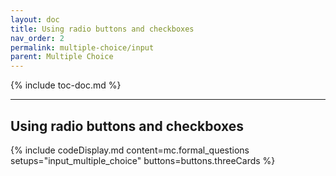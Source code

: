 ```yaml
---
layout: doc
title: Using radio buttons and checkboxes
nav_order: 2
permalink: multiple-choice/input
parent: Multiple Choice
---
```


{% include toc-doc.md %}

---
## Using radio buttons and checkboxes

{% include codeDisplay.md content=mc.formal_questions setups="input_multiple_choice" buttons=buttons.threeCards %}

